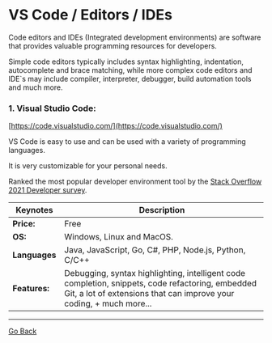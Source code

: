 # VS Code / Editors / IDEs

Code editors and IDEs (Integrated development environments) are software that provides valuable programming resources for developers.

Simple code editors typically includes syntax highlighting, indentation, autocomplete and brace matching, while more complex code editors and IDE`s may include compiler, interpreter, debugger, build automation tools and much more.

### 1. Visual Studio Code:

[https://code.visualstudio.com/](https://code.visualstudio.com/)

VS Code is easy to use and can be used with a variety of programming languages.

It is very customizable for your personal needs.

Ranked the most popular developer environment tool by the [Stack Overflow 2021 Developer survey](https://insights.stackoverflow.com/survey/2021#section-most-popular-technologies-integrated-development-environment).

| **Keynotes**  | **Description**                                                                                                                                                         |
| ------------- | ----------------------------------------------------------------------------------------------------------------------------------------------------------------------- |
| **Price:**    | Free                                                                                                                                                                    |
| **OS:**       | Windows, Linux and MacOS.                                                                                                                                               |
| **Languages** | Java, JavaScript, Go, C#, PHP, Node.js, Python, C/C++                                                                                                                   |
| **Features:** | Debugging, syntax highlighting, intelligent code completion, snippets, code refactoring, embedded Git, a lot of extensions that can improve your coding, + much more... |

---

[Go Back](../README.md)
